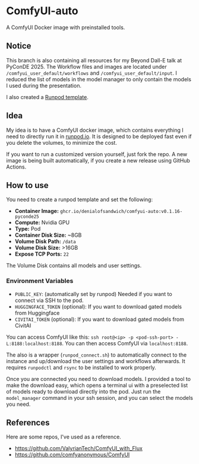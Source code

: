 # ComfyUI-auto

A ComfyUI Docker image with preinstalled tools.

## Notice
This branch is also containing all resources for my Beyond Dall-E talk at PyConDE 2025.
The Workflow files and images are located under `/comfyui_user_default/workflows` and `/comfyui_user_default/input`.
I reduced the list of models in the model manager to only contain the models I used during the presentation.

I also created a [Runpod template](https://runpod.io/console/deploy?template=ry0man5whx&ref=codsib8t).

## Idea
My idea is to have a ComfyUI docker image, which contains everything I need to directly run it in [runpod.io](https://www.runpod.io).
It is designed to be deployed fast even if you delete the volumes, to minimize the cost.

If you want to run a customized version yourself, just fork the repo. A new image is being built automatically, if you create a new release using GitHub Actions.

## How to use

You need to create a runpod template and set the following:
- **Container Image:** `ghcr.io/denialofsandwich/comfyui-auto:v0.1.16-pyconde25`
- **Compute:** Nvidia GPU
- **Type:** Pod
- **Container Disk Size:** ~8GB
- **Volume Disk Path:** `/data`
- **Volume Disk Size:** >16GB
- **Expose TCP Ports:** `22`

The Volume Disk contains all models and user settings.

### Environment Variables
- `PUBLIC_KEY`: (automatically set by runpod) Needed if you want to connect via SSH to the pod.
- `HUGGINGFACE_TOKEN` (optional): If you want to download gated models from Huggingface
- `CIVITAI_TOKEN` (optional): If you want to download gated models from CivitAI

You can access ComfyUI like this: `ssh root@<ip> -p <pod-ssh-port> -L:8188:localhost:8188`. You can then access ComfyUI via `localhost:8188`.

The also is a wrapper (`runpod_connect.sh`) to automatically connect to the instance and up/download the user settings and workflows afterwards. It requires `runpodctl` and `rsync` to be installed to work properly.

Once you are connected you need to download models. I provided a tool to make the download easy, which opens a terminal ui with a preselected list of models ready to download directly into the pod.
Just run the `model_manager` command in your ssh session, and you can select the models you need.

## References

Here are some repos, I've used as a reference.

- <https://github.com/ValyrianTech/ComfyUI_with_Flux>
- <https://github.com/comfyanonymous/ComfyUI>
